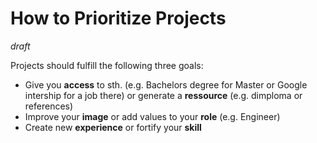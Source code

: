 # How to Prioritize Projects

*draft*

Projects should fulfill the following three goals:

* Give you **access** to sth. (e.g. Bachelors degree for Master or Google intership for a job there) or generate a **ressource** (e.g. dimploma or references)
* Improve your **image** or add values to your **role** (e.g. Engineer)
* Create new **experience** or fortify your **skill** 
